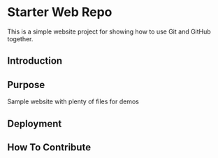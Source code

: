 # Starter Web Repo

This is a simple website project for showing how to use Git and GitHub together. 

## Introduction

## Purpose

Sample website with plenty of files for demos

## Deployment

## How To Contribute

